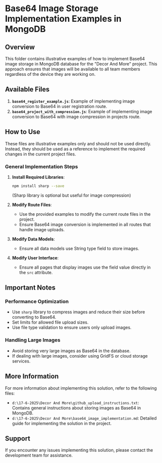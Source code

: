 # Base64 Image Storage Implementation Examples in MongoDB

## Overview

This folder contains illustrative examples of how to implement Base64 image storage in MongoDB database for the "Decor And More" project. This approach ensures that images will be available to all team members regardless of the device they are working on.

## Available Files

1. **`base64_register_example.js`**: Example of implementing image conversion to Base64 in user registration route.
2. **`base64_project_with_compression.js`**: Example of implementing image conversion to Base64 with image compression in projects route.

## How to Use

These files are illustrative examples only and should not be used directly. Instead, they should be used as a reference to implement the required changes in the current project files.

### General Implementation Steps

1. **Install Required Libraries**:

   ```bash
   npm install sharp --save
   ```

   (Sharp library is optional but useful for image compression)

2. **Modify Route Files**:

   - Use the provided examples to modify the current route files in the project.
   - Ensure Base64 image conversion is implemented in all routes that handle image uploads.

3. **Modify Data Models**:

   - Ensure all data models use String type field to store images.

4. **Modify User Interface**:
   - Ensure all pages that display images use the field value directly in the `src` attribute.

## Important Notes

### Performance Optimization

- Use `sharp` library to compress images and reduce their size before converting to Base64.
- Set limits for allowed file upload sizes.
- Use file type validation to ensure users only upload images.

### Handling Large Images

- Avoid storing very large images as Base64 in the database.
- If dealing with large images, consider using GridFS or cloud storage services.

## More Information

For more information about implementing this solution, refer to the following files:

- `d:\17-6-2025\Decor And More\github_upload_instructions.txt`: Contains general instructions about storing images as Base64 in MongoDB.
- `d:\17-6-2025\Decor And More\base64_image_implementation.md`: Detailed guide for implementing the solution in the project.

## Support

If you encounter any issues implementing this solution, please contact the development team for assistance.
